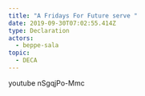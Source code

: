 ```yaml
---
title: "A Fridays For Future serve "
date: 2019-09-30T07:02:55.414Z
type: Declaration
actors:
  - beppe-sala
topic:
  - DECA
---
```


youtube nSgqjPo-Mmc